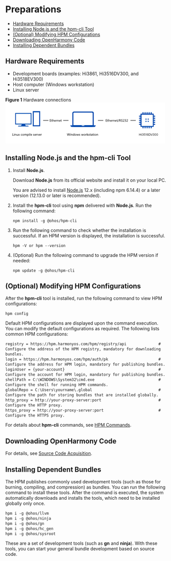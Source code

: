 # Preparations<a name="EN-US_TOPIC_0000001051770836"></a>

-   [Hardware Requirements](#section98535485518)
-   [Installing Node.js and the hpm-cli Tool](#section106591616205311)
-   [\(Optional\) Modifying HPM Configurations](#section71821165412)
-   [Downloading OpenHarmony Code](#section102338221707)
-   [Installing Dependent Bundles](#section19233183315020)

## Hardware Requirements<a name="section98535485518"></a>

-   Development boards \(examples: Hi3861, Hi3516DV300, and Hi3518EV300\)
-   Host computer \(Windows workstation\)
-   Linux server

**Figure  1**  Hardware connections<a name="fig113816181847"></a>  
![](figures/hardware-connections.png "hardware-connections")

## Installing  **Node.js**  and the  **hpm-cli**  Tool<a name="section106591616205311"></a>

1.  Install  **Node.js**.

    Download  **Node.js**  from its official website and install it on your local PC.

    You are advised to install  [Node.js](https://nodejs.org/)  12.x \(including npm 6.14.4\) or a later version \(12.13.0 or later is recommended\).

2.  Install the  **hpm-cli**  tool using  **npm**  delivered with  **Node.js**. Run the following command:

    ```
    npm install -g @ohos/hpm-cli
    ```

3.  Run the following command to check whether the installation is successful. If an HPM version is displayed, the installation is successful.

    ```
    hpm -V or hpm --version
    ```

4.  \(Optional\) Run the following command to upgrade the HPM version if needed:

    ```
    npm update -g @ohos/hpm-cli
    ```


## \(Optional\) Modifying HPM Configurations<a name="section71821165412"></a>

After the  **hpm-cli**  tool is installed, run the following command to view HPM configurations:

```
hpm config
```

Default HPM configurations are displayed upon the command execution. You can modify the default configurations as required. The following lists common HPM configurations:

```
registry = https://hpm.harmonyos.com/hpm/registry/api              # Configure the address of the HPM registry, mandatory for downloading bundles.
login = https://hpm.harmonyos.com/hpm/auth/pk                      # Configure the address for HPM login, mandatory for publishing bundles.
loginUser = {your-account}                                         # Configure the account for HPM login, mandatory for publishing bundles.
shellPath = C:\WINDOWS\System32\cmd.exe                            # Configure the shell for running HPM commands.
globalRepo = C:\Users\yourname\.global                             # Configure the path for storing bundles that are installed globally.
http_proxy = http://your-proxy-server:port                         # Configure the HTTP proxy.
https_proxy = http://your-proxy-server:port                        # Configure the HTTPS proxy.
```

For details about  **hpm-cli**  commands, see  [HPM Commands](bundle-management.md).

## Downloading OpenHarmony Code<a name="section102338221707"></a>

For details, see  [Source Code Acquisition](../get-code/source-code-acquisition.md).

## Installing Dependent Bundles<a name="section19233183315020"></a>

The HPM publishes commonly used development tools \(such as those for burning, compiling, and compression\) as bundles. You can run the following command to install these tools. After the command is executed, the system automatically downloads and installs the tools, which need to be installed globally only once.

```
hpm i -g @ohos/llvm
hpm i -g @ohos/ninja
hpm i -g @ohos/gn
hpm i -g @ohos/hc_gen
hpm i -g @ohos/sysroot
```

These are a set of development tools \(such as  **gn**  and  **ninja**\). With these tools, you can start your general bundle development based on source code.


